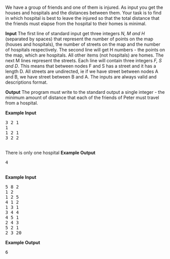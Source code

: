We have a group of friends and one of them is injured.
As input you get the houses and hospitals and the distances between them.
 Your task is to find in which hospital is best to leave the injured so that the total distance
 that the friends must elapse from the hospital to their homes is minimal.

<b>Input</b>
 The first line of standard input get three integers <i>N, M and H</i> (separated by spaces)
 that represent the number of points on the map (houses and hospitals),
 the number of streets on the map and the number of hospitals respectively.
 The second line will get H numbers - the points on the map, which are hospitals.
 All other items (not hospitals) are homes. The next M lines represent the streets.
 Each line will contain three integers <i>F, S and D</i>. This means that between nodes F and S has a street and it has a length D.
 All streets are undirected, ie if we have street between nodes A and B, we have street between B and A.
 The inputs are always valid and descriptions format.

 <b>Output</b>
The program must write to the standard output a single integer - the minimum amount of distance that each of the friends
 of Peter must travel from a hospital.
 
 <b>Example Input</b>
 <pre>
3 2 1
1
1 2 1
3 2 2
 </pre>
 There is only one hospital
 <b>Example Output</b>
  <pre>
4
 </pre>
 
  <b>Example Input</b>
 <pre>
5 8 2
1 2
1 2 5
4 1 2
1 3 1
3 4 4
4 5 1
2 4 3
5 2 1
2 3 20
</pre>

<b>Example Output</b>
 <pre>
6
</pre>
